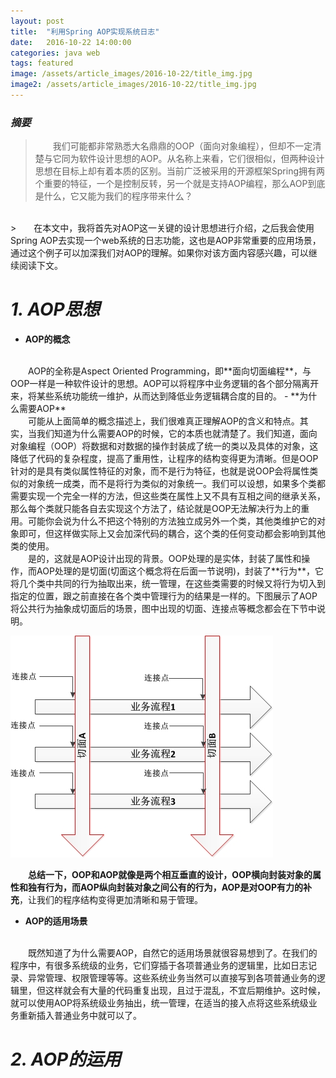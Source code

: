 ```yaml
---
layout: post
title:  "利用Spring AOP实现系统日志"
date:   2016-10-22 14:00:00
categories: java web
tags: featured
image: /assets/article_images/2016-10-22/title_img.jpg
image2: /assets/article_images/2016-10-22/title_img.jpg
---
```

### *摘要*
>　　我们可能都非常熟悉大名鼎鼎的OOP（面向对象编程），但却不一定清楚与它同为软件设计思想的AOP。从名称上来看，它们很相似，但两种设计思想在目标上却有着本质的区别。当前广泛被采用的开源框架Spring拥有两个重要的特征，一个是控制反转，另一个就是支持AOP编程，那么AOP到底是什么，它又能为我们的程序带来什么？
<br>
>　　在本文中，我将首先对AOP这一关键的设计思想进行介绍，之后我会使用Spring AOP去实现一个web系统的日志功能，这也是AOP非常重要的应用场景，通过这个例子可以加深我们对AOP的理解。如果你对该方面内容感兴趣，可以继续阅读下文。

# *1. AOP思想* #

- **AOP的概念**
<br>
　　AOP的全称是Aspect Oriented Programming，即**面向切面编程**，与OOP一样是一种软件设计的思想。AOP可以将程序中业务逻辑的各个部分隔离开来，将某些系统功能统一维护，从而达到降低业务逻辑耦合度的目的。
- **为什么需要AOP**
<br>
　　可能从上面简单的概念描述上，我们很难真正理解AOP的含义和特点。其实，当我们知道为什么需要AOP的时候，它的本质也就清楚了。我们知道，面向对象编程（OOP）将数据和对数据的操作封装成了统一的类以及具体的对象，这降低了代码的复杂程度，提高了重用性，让程序的结构变得更为清晰。但是OOP针对的是具有类似属性特征的对象，而不是行为特征，也就是说OOP会将属性类似的对象统一成类，而不是将行为类似的对象统一。我们可以设想，如果多个类都需要实现一个完全一样的方法，但这些类在属性上又不具有互相之间的继承关系，那么每个类就只能各自去实现这个方法了，结论就是OOP无法解决行为上的重用。可能你会说为什么不把这个特别的方法独立成另外一个类，其他类维护它的对象即可，但这样做实际上又会加深代码的耦合，这个类的任何变动都会影响到其他类的使用。
<br>
　　是的，这就是AOP设计出现的背景。OOP处理的是实体，封装了属性和操作，而AOP处理的是切面(切面这个概念将在后面一节说明)，封装了**行为**，它将几个类中共同的行为抽取出来，统一管理，在这些类需要的时候又将行为切入到指定的位置，跟之前直接在各个类中管理行为的结果是一样的。下图展示了AOP将公共行为抽象成切面后的场景，图中出现的切面、连接点等概念都会在下节中说明。

![AOP工作的场景](/assets/article_images/2016-10-22/2016-10-22_1.jpg "AOP工作的场景")

　　**总结一下，OOP和AOP就像是两个相互垂直的设计，OOP横向封装对象的属性和独有行为，而AOP纵向封装对象之间公有的行为，AOP是对OOP有力的补充**，让我们的程序结构变得更加清晰和易于管理。

- **AOP的适用场景**
<br>
　　既然知道了为什么需要AOP，自然它的适用场景就很容易想到了。在我们的程序中，有很多系统级的业务，它们穿插于各项普通业务的逻辑里，比如日志记录、异常管理、权限管理等等。这些系统业务当然可以直接写到各项普通业务的逻辑里，但这样就会有大量的代码重复出现，且过于混乱，不宜后期维护。这时候，就可以使用AOP将系统级业务抽出，统一管理，在适当的接入点将这些系统级业务重新插入普通业务中就可以了。

# *2. AOP的运用* #